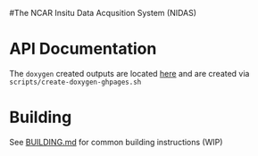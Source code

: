 #The NCAR Insitu Data Acqusition System (NIDAS)

# API Documentation
The ```doxygen``` created outputs are located [here](http://ncareol.github.io/nidas/index.html) and are created via ```scripts/create-doxygen-ghpages.sh```

# Building
 See [BUILDING.md](BUILDING.md) for common building instructions (WIP)
